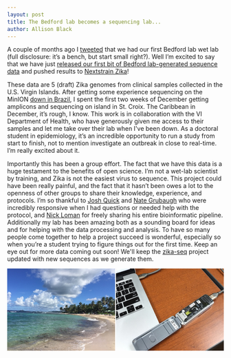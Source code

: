 ```yaml
---
layout: post
title: The Bedford lab becomes a sequencing lab...
author: Allison Black
---
```


A couple of months ago I [tweeted](https://twitter.com/alliblk/status/783459289591533568) that we had our first Bedford lab wet lab (full disclosure: it’s a bench, but start small right?). Well I’m excited to say that we have just [released our first bit of Bedford lab-generated sequence data](https://github.com/blab/zika-seq/tree/master/consensus-genomes) and pushed results to [Nextstrain Zika](http://nextstrain.org/zika/)!

These data are 5 (draft) Zika genomes from clinical samples collected in the U.S. Virgin Islands. After getting some experience sequencing on the MinION [down in Brazil](/blog/postcard-from-brazil/), I spent the first two weeks of December getting amplicons and sequencing on island in St. Croix. The Caribbean in December, it’s rough, I know. This work is in collaboration with the VI Department of Health, who have generously given me access to their samples and let me take over their lab when I've been down. As a doctoral student in epidemiology, it’s an incredible opportunity to run a study from start to finish, not to mention investigate an outbreak in close to real-time. I’m really excited about it.

Importantly this has been a group effort. The fact that we have this data is a huge testament to the benefits of open science. I’m not a wet-lab scientist by training, and Zika is not the easiest virus to sequence. This project could have been really painful, and the fact that it hasn’t been owes a lot to the openness of other groups to share their knowledge, experience, and protocols. I’m so thankful to [Josh Quick](https://twitter.com/scalene) and [Nate Grubaugh](https://twitter.com/NathanGrubaugh) who were incredibly responsive when I had questions or needed help with the protocol, and [Nick Loman](https://twitter.com/pathogenomenick) for freely sharing his entire bioinformatic pipeline. Additionally my lab has been amazing both as a sounding board for ideas and for helping with the data processing and analysis. To have so many people come together to help a project succeed is wonderful, especially so when you’re a student trying to figure things out for the first time. Keep an eye out for more data coming out soon! We'll keep the [zika-seq](/projects/zika-seq/) project updated with new sequences as we generate them.

<div class="row">
	<div class="col-md-1"></div>
	<div class="col-md-10">
		<img src="/images/blog/usvi_sequencing.jpg">
	</div>
	<div class="col-md-1"></div>
</div>
